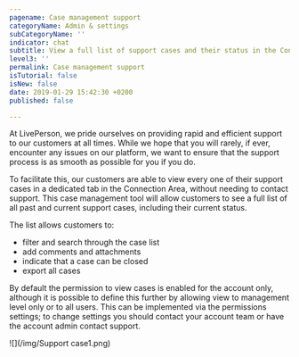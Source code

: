 ```yaml
---
pagename: Case management support
categoryName: Admin & settings
subCategoryName: ''
indicator: chat
subtitle: View a full list of support cases and their status in the Connection Area
level3: ''
permalink: Case management support
isTutorial: false
isNew: false
date: 2019-01-29 15:42:30 +0200
published: false

---
```

At LivePerson, we pride ourselves on providing rapid and efficient support to our customers at all times. While we hope that you will rarely, if ever, encounter any issues on our platform, we want to ensure that the support process is as smooth as possible for you if you do. 

To facilitate this, our customers are able to view every one of their support cases in a dedicated tab in the Connection Area, without needing to contact support. This case management tool will allow customers to see a full list of all past and current support cases, including their current status. 

The list allows customers to:

* filter and search through the case list
* add comments and attachments
* indicate that a case can be closed
* export all cases 

By default the permission to view cases is enabled for the account only, although it is possible to define this further by allowing view to management level only or to all users. This can be implemented via the permissions settings; to change settings you should contact your account team or have the account admin contact support.

  
![](/img/Support case1.png)